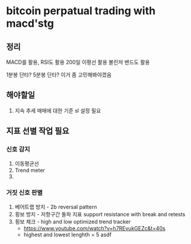 # bitcoin perpatual trading with macd'stg


## 정리

MACD를 활용, RSI도 활용
200일 이평선 활용
볼린저 밴드도 활용

1분봉 단타? 5분봉 단타? 이거 좀 고민해봐야겠음


## 해야할일
1. 지속 추세 매매에 대한 기준 sl 설정 필요

## 지표 선별 작업 필요
### 신호 감지
1. 이동평균선
2. Trend meter
3.
### 거짓 신호 판별
1. 베어트랩 방지 - 2b reversal pattern
2. 횡보 방지 - 저항구간 돌파 지표 support resistance with break and retests
3. 횡보 체크 - high and low optimized trend tracker 
    * https://www.youtube.com/watch?v=h7REvukGEZc&t=40s
    * highest and lowest lenghth = 5
    asdf
